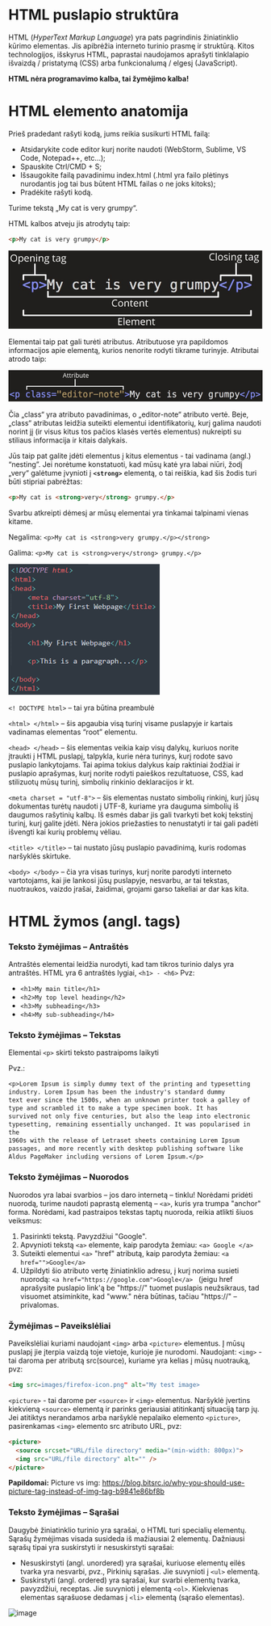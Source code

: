 # HTML puslapio struktūra
HTML (*HyperText Markup Language*) yra pats pagrindinis žiniatinklio kūrimo elementas. Jis apibrėžia interneto turinio prasmę ir struktūrą. Kitos technologijos, išskyrus HTML, paprastai naudojamos aprašyti tinklalapio išvaizdą / pristatymą (CSS) arba funkcionalumą / elgesį (JavaScript).

**HTML nėra programavimo kalba, tai žymėjimo kalba!**

# HTML elemento anatomija
Prieš pradedant rašyti kodą, jums reikia susikurti HTML failą:
* Atsidarykite code editor kurį norite naudoti (WebStorm, Sublime, VS Code, Notepad++, etc…);
* Spauskite Ctrl/CMD + S;
* Išsaugokite failą pavadinimu index.html (.html yra failo plėtinys nurodantis jog tai bus būtent HTML  failas o ne joks kitoks);
* Pradėkite rašyti kodą.

Turime tekstą „My cat is very grumpy“. 

HTML kalbos atveju jis atrodytų taip:
```html
<p>My cat is very grumpy</p>
```
![image](https://github.com/StasysC/Python-2lvl/blob/master/Django/HTML/Grumpy_cat.png)

Elementai taip pat gali turėti atributus. Atributuose yra papildomos informacijos apie elementą, kurios nenorite rodyti tikrame turinyje. Atributai atrodo taip:

![image](https://github.com/StasysC/Python-2lvl/blob/master/Django/HTML/class.png)

Čia „class“ yra atributo pavadinimas, o „editor-note“ atributo vertė. Beje, „class“ atributas leidžia suteikti elementui identifikatorių, kurį galima naudoti norint jį (ir visus kitus tos pačios klasės vertės elementus) nukreipti su stiliaus informacija ir kitais dalykais.

Jūs taip pat galite įdėti elementus į kitus elementus - tai vadinama (angl.) “nesting”. Jei norėtume konstatuoti, kad mūsų katė yra labai niūri, žodį „very“ galėtume įvynioti į **```<strong>```** elementą, o tai reiškia, kad šis žodis turi būti stipriai pabrėžtas:
```html
<p>My cat is <strong>very</strong> grumpy.</p>
```
Svarbu atkreipti dėmesį ar mūsų elementai yra tinkamai talpinami vienas kitame.

Negalima: ```<p>My cat is <strong>very grumpy.</p></strong>```

Galima: ```<p>My cat is <strong>very</strong> grumpy.</p>```

![image](https://github.com/StasysC/Python-2lvl/blob/master/Django/HTML/htm_struct.png)


```<! DOCTYPE html>``` – tai yra būtina preambulė

```<html> </html>``` – šis apgaubia visą turinį visame puslapyje ir kartais vadinamas elementas “root” elementu.

```<head> </head>``` – šis elementas veikia kaip visų dalykų, kuriuos norite įtraukti į HTML puslapį, talpykla, kurie nėra turinys, kurį rodote savo puslapio lankytojams. Tai apima tokius dalykus kaip raktiniai žodžiai ir puslapio aprašymas, kurį norite rodyti paieškos rezultatuose, CSS, kad stilizuotų mūsų turinį, simbolių rinkinio deklaracijos ir kt.

```<meta charset = "utf-8">``` – šis elementas nustato simbolių rinkinį, kurį jūsų dokumentas turėtų naudoti į UTF-8, kuriame yra dauguma simbolių iš daugumos rašytinių kalbų. Iš esmės dabar jis gali tvarkyti bet kokį tekstinį turinį, kurį galite įdėti. Nėra jokios priežasties to nenustatyti ir tai gali padėti išvengti kai kurių problemų vėliau.

```<title> </title>``` – tai nustato jūsų puslapio pavadinimą, kuris rodomas naršyklės skirtuke.

```<body> </body>``` – čia yra visas turinys, kurį norite parodyti interneto vartotojams, kai jie lankosi jūsų puslapyje, nesvarbu, ar tai tekstas, nuotraukos, vaizdo įrašai, žaidimai, grojami garso takeliai ar dar kas kita.

# HTML žymos (angl. tags)
### Teksto žymėjimas – Antraštės
Antraštės elementai leidžia nurodyti, kad tam tikros turinio dalys yra antraštės. HTML yra 6 antraštės lygiai, ```<h1> - <h6>```
Pvz:
* ```<h1>My main title</h1>```
* ```<h2>My top level heading</h2>```
* ```<h3>My subheading</h3>```
* ```<h4>My sub-subheading</h4>```


### Teksto žymėjimas – Tekstas
Elementai ```<p>``` skirti teksto pastraipoms laikyti

Pvz.:  
```
<p>Lorem Ipsum is simply dummy text of the printing and typesetting industry. Lorem Ipsum has been the industry's standard dummy
text ever since the 1500s, when an unknown printer took a galley of type and scrambled it to make a type specimen book. It has
survived not only five centuries, but also the leap into electronic typesetting, remaining essentially unchanged. It was popularised in the
1960s with the release of Letraset sheets containing Lorem Ipsum passages, and more recently with desktop publishing software like
Aldus PageMaker including versions of Lorem Ipsum.</p>
```
  
### Teksto žymėjimas – Nuorodos
Nuorodos yra labai svarbios – jos daro internetą – tinklu! Norėdami pridėti nuorodą, turime naudoti paprastą elementą – ```<a>```, kuris yra trumpa "anchor" forma. Norėdami, kad pastraipos tekstas taptų nuoroda, reikia atlikti šiuos veiksmus:
1. Pasirinkti tekstą. Pavyzdžiui "Google".
2. Apvynioti tekstą ```<a>``` elemente, kaip parodyta žemiau:
```<a> Google </a>```
3. Suteikti elementui ```<a>``` "href" atributą, kaip parodyta žemiau:
```<a href="">Google</a>```
4. Užpildyti šio atributo vertę žiniatinklio adresu, į kurį norima susieti nuorodą:
```<a href="https://google.com">Google</a> ``` (jeigu href aprašysite puslapio link'ą be "https://" tuomet puslapis neužsikraus, tad
visuomet atsiminkite, kad "www." nėra būtinas, tačiau "https://" – privalomas.
  
### Žymėjimas – Paveikslėliai
Paveikslėliai kuriami naudojant ```<img>``` arba ```<picture>``` elementus. Į mūsų puslapį jie įterpia vaizdą toje vietoje, kurioje jie nurodomi. Naudojant:
```<img>``` - tai daroma per atributą src(source), kuriame yra kelias į mūsų nuotrauką, pvz:
```html
<img src=images/firefox-icon.png" alt="My test image> 
```
```<picture>``` - tai darome per ```<source>``` ir ```<img>``` elementus. Naršyklė įvertins kiekvieną ```<source>``` elementą ir parinks geriausiai atitinkantį situaciją tarp jų. Jei atitiktys nerandamos arba naršyklė nepalaiko elemento ```<picture>```, pasirenkamas ```<img>``` elemento src atributo URL, pvz: 
```html
<picture>
  <source srcset="URL/file directory" media="(min-width: 800px)">
  <img src="URL/file directory" alt="" />
</picture>
```
**Papildomai:** Picture vs img: https://blog.bitsrc.io/why-you-should-use-picture-tag-instead-of-img-tag-b9841e86bf8b

### Teksto žymėjimas – Sąrašai
Daugybė žiniatinklio turinio yra sąrašai, o HTML turi specialių elementų. Sąrašų žymėjimas visada susideda iš mažiausiai 2 elementų. Dažniausi sąrašų tipai yra suskirstyti ir nesuskirstyti sąrašai:

* Nesuskirstyti (angl. unordered) yra sąrašai, kuriuose elementų eilės tvarka yra nesvarbi, pvz., Pirkinių sąrašas. Jie suvynioti į
```<ul>``` elementą.
* Suskirstyti (angl. ordered) yra sąrašai, kur svarbi elementų tvarka, pavyzdžiui, receptas. Jie suvynioti į elementą ```<ol>```.
Kiekvienas elementas sąrašuose dedamas į ```<li>``` elementą	(sąrašo elementas).

![image](https://github.com/StasysC/Python-2lvl/blob/master/Django/HTML/lists.png)


